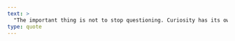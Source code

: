 ```yaml
---
text: >
  "The important thing is not to stop questioning. Curiosity has its own reason for existence." - Albert Einstein
type: quote
---
```


